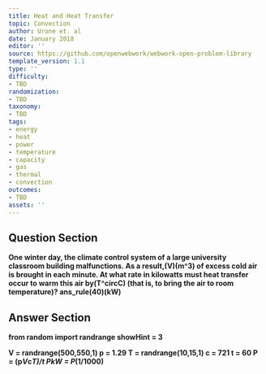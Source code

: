 ```yaml
---
title: Heat and Heat Transfer
topic: Convection
author: Urone et. al
date: January 2018
editor: ''
source: https://github.com/openwebwork/webwork-open-problem-library
template_version: 1.1
type: ''
difficulty:
- TBD
randomization:
- TBD
taxonomy:
- TBD
tags:
- energy
- heat
- power
- temperature
- capacity
- gas
- thermal
- convection
outcomes:
- TBD
assets: ''
---
```


## Question Section 

<b>
One winter day, the climate control system of a large university classroom building malfunctions. As a result,(V)(m^3) of excess cold air is brought in each minute. At what rate in kilowatts must heat transfer occur to warm this air by(T^circC) (that is, to bring the air to room temperature)?
ans_rule(40)(kW)



## Answer Section

from random import randrange
showHint = 3

V = randrange(500,550,1)
p = 1.29
T = randrange(10,15,1)
c = 721
t = 60
P = (p*V*c*T)/t
PkW = P*(1/1000)